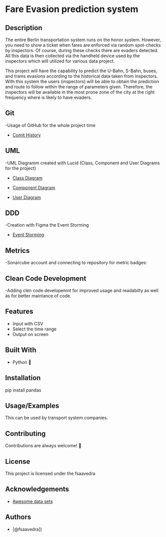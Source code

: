 # Fare Evasion prediction system


## Description

The entire Berlin transportation system runs on the honor system. However, you need to show a ticket when fares are enforced via random spot-checks by inspectors. Of course, during these checks there are evaders detected. All this data is then collected via the handheld device used by the inspectors which will utilized for various data project.


This project will have the capability to predict the U-Bahn, S-Bahn, buses, and trams evasions according to the historical data taken from inspectors. With this system the users (inspectors) will be able to obtain the prediction and route to follow within the range of parameters given. Therefore, the inspectors will be available in the most prone zone of the city at the right frequency where is likely to have evaders.

## Git

-Usage of GitHub for the whole project time

 - [Comit History](https://github.com/fsaavedra0003/Evasion_prediction/activity)

## UML

-UML Diagramm created with Lucid (Class, Component and User Diagrams for the project)

 - [Class Diagram](https://github.com/fsaavedra0003/Evasion_prediction/blob/main/class_diagram.png)

 - [Component Diagram](https://github.com/fsaavedra0003/Evasion_prediction/blob/main/component_diagram.png)

 - [User Diagram](https://github.com/fsaavedra0003/Evasion_prediction/blob/main/user_diagram.png)

## DDD

-Creation with Figma the Event Storming 

 - [Event Storming](https://github.com/fsaavedra0003/Evasion_prediction/blob/main/Event_storming_figma.png)


## Metrics
-Sonarcube account and connecting to repository for metric badges:

## Clean Code Development
-Adding clen code developemnt for improved usage and readabilty as well as for better maintance of code.

## Features

- Input with CSV
- Select the time range
- Output on screen

## Built With
- Python :snake:
  
## Installation

pip install pandas
    
## Usage/Examples

This can be used by transport system companies.

## Contributing

Contributions are always welcome! :slightly_smiling_face:

## License

This project is licensed under the fsaavedra

## Acknowledgements

 - [Awesome data sets](https://www.kaggle.com/)


## Authors

- [@fsaavedra])

